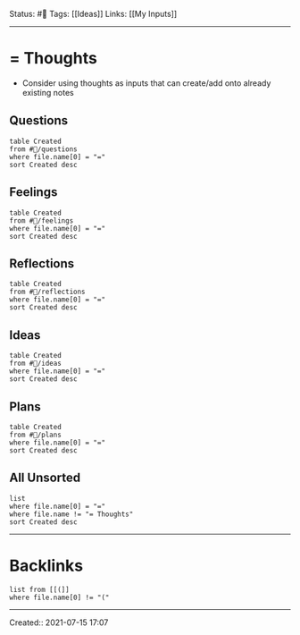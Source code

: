 Status: #🔎
Tags: [[Ideas]]
Links: [[My Inputs]]
___
# = Thoughts
- Consider using thoughts as inputs that can create/add onto already existing notes
## Questions
```dataview
table Created
from #💭/questions
where file.name[0] = "="
sort Created desc
```
## Feelings
```dataview
table Created
from #💭/feelings
where file.name[0] = "="
sort Created desc
```
## Reflections
```dataview
table Created
from #💭/reflections
where file.name[0] = "="
sort Created desc
```
## Ideas
```dataview
table Created
from #💭/ideas
where file.name[0] = "="
sort Created desc
```
## Plans
```dataview
table Created
from #💭/plans
where file.name[0] = "="
sort Created desc
```
## All Unsorted
```dataview
list
where file.name[0] = "="
where file.name != "= Thoughts"
sort Created desc
```
___
# Backlinks
```dataview
list from [[(]]
where file.name[0] != "("
```

___
Created:: 2021-07-15 17:07
